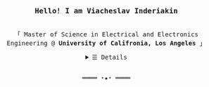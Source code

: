 <!--
<link rel="stylesheet" href="https://cdn.jsdelivr.net/gh/devicons/devicon@v2.10.1/devicon.min.css">
-->
<h3 align="center"><samp>Hello! I am Viacheslav Inderiakin</a></b></samp></h3>
<p align="center"><br>
  <samp>
    「 Master of Science in Electrical and Electronics Engineering @ <b>University of Califronia, Los Angeles</b> 」<br>
  </samp>
</p>
<details align="center">
   <summary> <samp>&#9776; Details</samp></summary>
   <p align="center">
     <br>
     <img alt="Python" src="https://img.shields.io/badge/-Python-3572A5?style=flat-square&logo=Python&logoColor=white">
     <img alt="C" src="https://img.shields.io/badge/-C-9b3675?style=flat-square&logo=#A8B9CC&logoColor=white">
     <img alt="C++" src="https://img.shields.io/badge/-C++-9b3675?style=flat-square&logo=C%2B%2B&logoColor=white">
     <br>
     <img alt="HTML" src="https://img.shields.io/badge/-HTML-E34F26?style=flat-square&logo=HTML5&logoColor=white">
     <img alt="CSS" src="https://img.shields.io/badge/-CSS-1572B6?style=flat-square&logo=CSS3&logoColor=white">
     [![NumPy](https://img.shields.io/badge/NumPy-2e1a35?style=plastic&logo=NumPy&logoColor=white)]()
     [![Pandas](https://img.shields.io/badge/Pandas-2e1a35?style=plastic&logo=Pandas&logoColor=white)]()
     [![SciPy](https://img.shields.io/badge/SciPy-2e1a35?style=plastic&logo=SciPy&logoColor=white)]()
     [![Keras](https://img.shields.io/badge/Keras-2e1a35?style=fplastic&logo=Keras&logoColor=white)]()
     [![Tensorflow](https://img.shields.io/badge/Tensorflow-2e1a35?style=plastic&logo=Tensorflow&logoColor=white)]()
     [![MySQL](https://img.shields.io/badge/MySQL-2e1a35?style=plastic&logo=mysql&logoColor=white)]()     
     [![Flask](https://img.shields.io/badge/Flask-2e1a35?style=plastic&logo=flask&logoColor=white)]()
     [![Git](https://img.shields.io/badge/Git-2e1a35?style=plastic&logo=git&logoColor=white)]()
     [![Docker](https://img.shields.io/badge/Docker-2e1a35?style=plastic&logo=docker&logoColor=white)]()
  <br>
  </samp>
  </p>
</details>
<br>
<samp>
  <p align="center">
    ════ ⋆★⋆ ════<br>
  </p>
</samp>


<!--


### Hi there, I'm Slava  👋
**(and this page looks best if viewed in the dark mode 😉)** 

It's nice to meet you! My name is Viacheslav Inderiakin (Slava for short :relaxed:), and I'm a second-year MS student at University of California, Los Angeles. My interest lies in ML applications in IoT and Autonomous Driving, so I am well-versed in writing embedded C code and training ML models using Tensorflow. If you want to reach me out about anything, you can find me on these platforms 😄

<a href="mailto:v.inderiakin.uk@gmail.com">
  <img alt="Viacheslav Inderiakin | Gmail" height="20px" src="https://github.com/SlavaInder/SlavaInder/blob/main/assets/my_gmail.png" />
</a>
<a href="https://www.facebook.com/profile.php?id=100039931475041">
  <img alt="Viacheslav Inderiakin | Facebook" height="20px" src="https://github.com/SlavaInder/SlavaInder/blob/main/assets/f_logo_RGB-Blue_100.png" />
</a>
<a href="https://www.linkedin.com/in/viacheslav-inderiakin-1b3410196/">
  <img alt="Viacheslav Inderiakin | LinkedIn" height="20px" src="https://github.com/SlavaInder/SlavaInder/blob/main/assets/LI-In-Bug.png" />
</a>
<a href="https://www.kaggle.com/viacheslavinderiakin">
  <img alt="Viacheslav Inderiakin | Kaggle" height="20px" src="https://github.com/SlavaInder/SlavaInder/blob/main/assets/kaggle-transparent.svg" />
</a><br/><br/>


**Programming languages:**

[![Python](https://img.shields.io/badge/-Python-2e1a35?&logo=python&style=plastic&logoColor=white)](https://github.com/SlavaInder?tab=repositories&q=&type=&language=python)
[![C](https://img.shields.io/badge/-C-2e1a35?&logo=C&style=plastic&logoColor=white)](https://github.com/SlavaInder?tab=repositories&q=&type=&language=C)
[![C++](https://img.shields.io/badge/-C++-2e1a35?&logo=c%2b%2b&style=plastic&logoColor=white)](https://github.com/SlavaInder?tab=repositories&q=&type=&language=C++)

**ML:**

[![NumPy](https://img.shields.io/badge/NumPy-2e1a35?style=plastic&logo=NumPy&logoColor=white)]()
[![Pandas](https://img.shields.io/badge/Pandas-2e1a35?style=plastic&logo=Pandas&logoColor=white)]()
[![SciPy](https://img.shields.io/badge/SciPy-2e1a35?style=plastic&logo=SciPy&logoColor=white)]()
[![Keras](https://img.shields.io/badge/Keras-2e1a35?style=fplastic&logo=Keras&logoColor=white)]()
[![Tensorflow](https://img.shields.io/badge/Tensorflow-2e1a35?style=plastic&logo=Tensorflow&logoColor=white)]()


**Databases:**

[![MySQL](https://img.shields.io/badge/MySQL-2e1a35?style=plastic&logo=mysql&logoColor=white)]()

**Tools:**

[![Flask](https://img.shields.io/badge/Flask-2e1a35?style=plastic&logo=flask&logoColor=white)]()
[![Git](https://img.shields.io/badge/Git-2e1a35?style=plastic&logo=git&logoColor=white)]()
[![Docker](https://img.shields.io/badge/Docker-2e1a35?style=plastic&logo=docker&logoColor=white)]()

<table>
  <tr>
    <td valign="middle">
      <h3>Placeholder: </h3>
      <h3>Placeholder: </h3>
    </td>
    <td valign="middle">
      <h3>Placeholder: </h3>
    </td>
  </tr>
</table>
-->

<!--
**SlavaInder/SlavaInder** is a ✨ _special_ ✨ repository because its `README.md` (this file) appears on your GitHub profile.

Link with badges:
https://shields.io/
https://simpleicons.org/?q=Numpy
Smiles:
https://gist.github.com/rxaviers/7360908
Color coverter:
https://www.w3schools.com/colors/colors_rgb.asp

Here are some ideas to get you started:

- 🔭 I’m currently working on ...
- 🌱 I’m currently learning ...
- 👯 I’m looking to collaborate on ...
- 🤔 I’m looking for help with ...
- 💬 Ask me about ...
- 📫 How to reach me: ...
- 😄 Pronouns: ...
- ⚡ Fun fact: ...
-->
